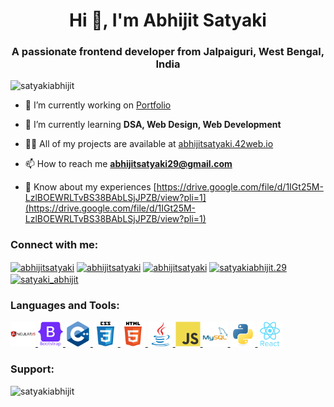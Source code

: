 <h1 align="center">Hi 👋, I'm Abhijit Satyaki</h1>
<h3 align="center">A passionate frontend developer from Jalpaiguri, West Bengal, India</h3>

<p align="left"> <img src="https://komarev.com/ghpvc/?username=satyakiabhijit&label=Profile%20views&color=0e75b6&style=flat" alt="satyakiabhijit" /> </p>

- 🔭 I’m currently working on [Portfolio](https://satyakiabhijit.github.io/Portfolio/)

- 🌱 I’m currently learning **DSA, Web Design, Web Development**

- 👨‍💻 All of my projects are available at [abhijitsatyaki.42web.io](abhijitsatyaki.42web.io)

- 📫 How to reach me **abhijitsatyaki29@gmail.com**

- 📄 Know about my experiences [https://drive.google.com/file/d/1IGt25M-LzlBOEWRLTvBS38BAbLSjJPZB/view?pli=1](https://drive.google.com/file/d/1IGt25M-LzlBOEWRLTvBS38BAbLSjJPZB/view?pli=1)

<h3 align="left">Connect with me:</h3>
<p align="left">
<a href="https://twitter.com/abhijitsatyaki" target="blank"><img align="center" src="https://raw.githubusercontent.com/rahuldkjain/github-profile-readme-generator/master/src/images/icons/Social/twitter.svg" alt="abhijitsatyaki" height="30" width="40" /></a>
<a href="https://linkedin.com/in/abhijitsatyaki" target="blank"><img align="center" src="https://raw.githubusercontent.com/rahuldkjain/github-profile-readme-generator/master/src/images/icons/Social/linked-in-alt.svg" alt="abhijitsatyaki" height="30" width="40" /></a>
<a href="https://kaggle.com/abhijitsatyaki" target="blank"><img align="center" src="https://raw.githubusercontent.com/rahuldkjain/github-profile-readme-generator/master/src/images/icons/Social/kaggle.svg" alt="abhijitsatyaki" height="30" width="40" /></a>
<a href="https://fb.com/satyakiabhijit.29" target="blank"><img align="center" src="https://raw.githubusercontent.com/rahuldkjain/github-profile-readme-generator/master/src/images/icons/Social/facebook.svg" alt="satyakiabhijit.29" height="30" width="40" /></a>
<a href="https://instagram.com/satyaki_abhijit" target="blank"><img align="center" src="https://raw.githubusercontent.com/rahuldkjain/github-profile-readme-generator/master/src/images/icons/Social/instagram.svg" alt="satyaki_abhijit" height="30" width="40" /></a>
</p>

<h3 align="left">Languages and Tools:</h3>
<p align="left"> <a href="https://angular.io" target="_blank" rel="noreferrer"> <img src="https://raw.githubusercontent.com/devicons/devicon/master/icons/angularjs/angularjs-original-wordmark.svg" alt="angularjs" width="40" height="40"/> </a> <a href="https://getbootstrap.com" target="_blank" rel="noreferrer"> <img src="https://raw.githubusercontent.com/devicons/devicon/master/icons/bootstrap/bootstrap-plain-wordmark.svg" alt="bootstrap" width="40" height="40"/> </a> <a href="https://www.w3schools.com/cpp/" target="_blank" rel="noreferrer"> <img src="https://raw.githubusercontent.com/devicons/devicon/master/icons/cplusplus/cplusplus-original.svg" alt="cplusplus" width="40" height="40"/> </a> <a href="https://www.w3schools.com/css/" target="_blank" rel="noreferrer"> <img src="https://raw.githubusercontent.com/devicons/devicon/master/icons/css3/css3-original-wordmark.svg" alt="css3" width="40" height="40"/> </a> <a href="https://www.w3.org/html/" target="_blank" rel="noreferrer"> <img src="https://raw.githubusercontent.com/devicons/devicon/master/icons/html5/html5-original-wordmark.svg" alt="html5" width="40" height="40"/> </a> <a href="https://www.java.com" target="_blank" rel="noreferrer"> <img src="https://raw.githubusercontent.com/devicons/devicon/master/icons/java/java-original.svg" alt="java" width="40" height="40"/> </a> <a href="https://developer.mozilla.org/en-US/docs/Web/JavaScript" target="_blank" rel="noreferrer"> <img src="https://raw.githubusercontent.com/devicons/devicon/master/icons/javascript/javascript-original.svg" alt="javascript" width="40" height="40"/> </a> <a href="https://www.mysql.com/" target="_blank" rel="noreferrer"> <img src="https://raw.githubusercontent.com/devicons/devicon/master/icons/mysql/mysql-original-wordmark.svg" alt="mysql" width="40" height="40"/> </a> <a href="https://www.python.org" target="_blank" rel="noreferrer"> <img src="https://raw.githubusercontent.com/devicons/devicon/master/icons/python/python-original.svg" alt="python" width="40" height="40"/> </a> <a href="https://reactjs.org/" target="_blank" rel="noreferrer"> <img src="https://raw.githubusercontent.com/devicons/devicon/master/icons/react/react-original-wordmark.svg" alt="react" width="40" height="40"/> </a> </p>

<h3 align="left">Support:</h3>
<p><a href="https://www.buymeacoffee.com/satyakiabhijit"> <img align="left" src="https://cdn.buymeacoffee.com/buttons/v2/default-yellow.png" height="50" width="210" alt="satyakiabhijit" /></a></p><br><br>
